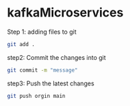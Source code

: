 # kafkaMicroservices

Step 1: adding files to git
``` bash
git add .
```
step2: Commit the changes into git
``` bash
git commit -m "message"
```
step3: Push the latest changes
``` bash
git push orgin main
```

